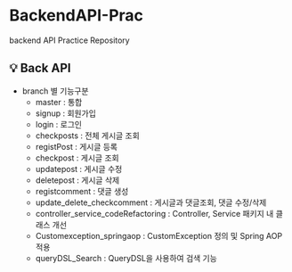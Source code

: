 # BackendAPI-Prac
backend API Practice Repository

## 💡 Back API
- branch 별 기능구분
  - master : 통합
  - signup : 회원가입
  - login : 로그인
  - checkposts : 전체 게시글 조회
  - registPost : 게시글 등록
  - checkpost : 게시글 조회
  - updatepost : 게시글 수정
  - deletepost : 게시글 삭제
  - registcomment : 댓글 생성
  - update_delete_checkcomment : 게시글과 댓글조회, 댓글 수정/삭제
  - controller_service_codeRefactoring : Controller, Service 패키지 내 클래스 개선
  - Customexception_springaop : CustomException 정의 및 Spring AOP 적용
  - queryDSL_Search : QueryDSL을 사용하여 검색 기능 